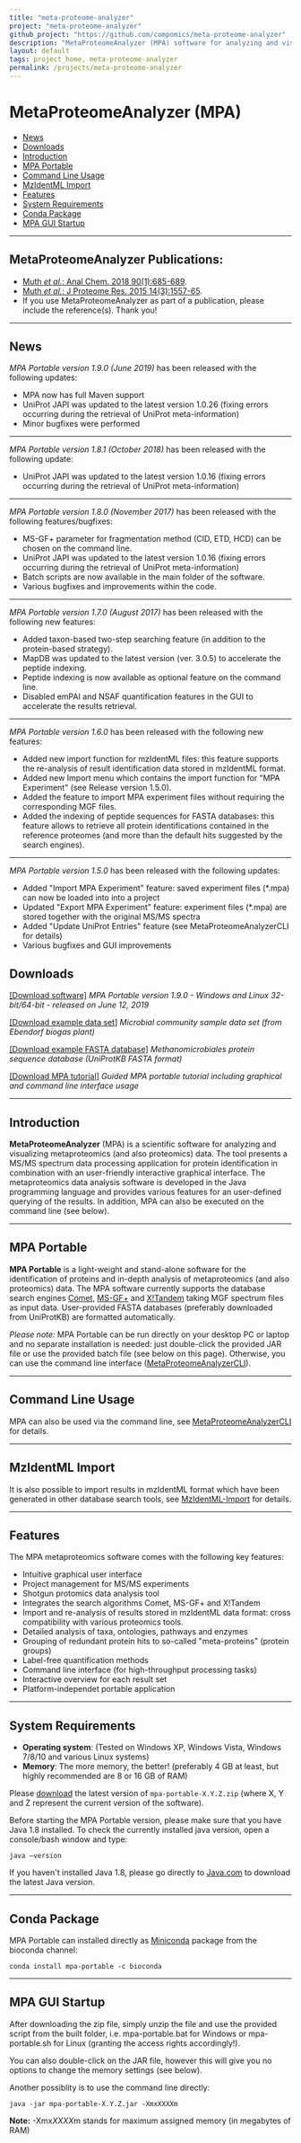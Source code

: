 ```yaml
---
title: "meta-proteome-analyzer"
project: "meta-proteome-analyzer"
github_project: "https://github.com/compomics/meta-proteome-analyzer"
description: "MetaProteomeAnalyzer (MPA) software for analyzing and visualizing MS-based metaproteomics data."
layout: default
tags: project_home, meta-proteome-analyzer
permalink: /projects/meta-proteome-analyzer
---
```


# MetaProteomeAnalyzer (MPA) #

  * [News](#news)
  * [Downloads](#downloads)
  * [Introduction](#introduction)
  * [MPA Portable](#mpa-portable)
  * [Command Line Usage](#command-line-usage)
  * [MzIdentML Import](#mzidentml-import)
  * [Features](#features)
  * [System Requirements](#system-requirements)
  * [Conda Package](#conda-package)
  * [MPA GUI Startup](#mpa-gui-startup)

---

## MetaProteomeAnalyzer Publications:
  * [Muth _et al._: Anal Chem. 2018 90(1):685-689](https://www.ncbi.nlm.nih.gov/pubmed/29215871).
  * [Muth _et al._: J Proteome Res. 2015 14(3):1557-65](http://www.ncbi.nlm.nih.gov/pubmed/25660940).
  * If you use MetaProteomeAnalyzer as part of a publication, please include the reference(s). Thank you!

---

## News ##

*MPA Portable version 1.9.0 (June 2019)* has been released with the following updates:

* MPA now has full Maven support
* UniProt JAPI was updated to the latest version 1.0.26 (fixing errors occurring during the retrieval of UniProt meta-information)
* Minor bugfixes were performed

---

*MPA Portable version 1.8.1 (October 2018)* has been released with the following update:

* UniProt JAPI was updated to the latest version 1.0.16 (fixing errors occurring during the retrieval of UniProt meta-information)

---

*MPA Portable version 1.8.0 (November 2017)* has been released with the following features/bugfixes:

* MS-GF+ parameter for fragmentation method (CID, ETD, HCD) can be chosen on the command line.
* UniProt JAPI was updated to the latest version 1.0.16 (fixing errors occurring during the retrieval of UniProt meta-information)
* Batch scripts are now available in the main folder of the software.
* Various bugfixes and improvements within the code.

---

*MPA Portable version 1.7.0 (August 2017)* has been released with the following new features:

* Added taxon-based two-step searching feature (in addition to the protein-based strategy).
* MapDB was updated to the latest version (ver. 3.0.5) to accelerate the peptide indexing.
* Peptide indexing is now available as optional feature on the command line.
* Disabled emPAI and NSAF quantification features in the GUI to accelerate the results retrieval.

---

*MPA Portable version 1.6.0* has been released with the following new features: 
* Added new import function for mzIdentML files: this feature supports the re-analysis of result identification data stored in mzIdentML format. 
 * Added new Import menu which contains the import function for "MPA Experiment" (see Release version 1.5.0). 
 * Added the feature to import MPA experiment files without requiring the corresponding MGF files.
 * Added the indexing of peptide sequences for FASTA databases: this feature allows to retrieve all protein identifications contained in the reference proteomes (and more than the default hits suggested by the search engines).
 
---

*MPA Portable version 1.5.0* has been released with the following updates:
* Added "Import MPA Experiment" feature: saved experiment files (*.mpa) can now be loaded into into a project
* Updated "Export MPA Experiment" feature: experiment files (*.mpa) are stored together with the original MS/MS spectra
* Added "Update UniProt Entries" feature (see MetaProteomeAnalyzerCLI for details)
* Various bugfixes and GUI improvements


## Downloads ##

[[Download software]](https://github.com/compomics/meta-proteome-analyzer/releases/download/v1.9.0/mpa-portable-1.9.0.zip)  *MPA Portable version 1.9.0 - Windows and Linux 32-bit/64-bit - released on June 12, 2019*

[[Download example data set]](https://github.com/compomics/meta-proteome-analyzer/raw/master/test/de/mpa/resources/Ebendorf1.zip)  *Microbial community sample data set (from Ebendorf biogas plant)*

[[Download example FASTA database]](https://github.com/compomics/meta-proteome-analyzer/raw/master/test/de/mpa/resources/fasta/uniprot_methanomicrobiales.fasta)  *Methanomicrobiales protein sequence database (UniProtKB FASTA format)*

[[Download MPA tutorial]](https://github.com/compomics/meta-proteome-analyzer/raw/master/docu/MPA_Portable_Tutorial.pdf)  *Guided MPA portable tutorial including graphical and command line interface usage*

---

## Introduction ##

**MetaProteomeAnalyzer** (MPA) is a scientific software for analyzing and visualizing metaproteomics (and also proteomics) data. The tool presents a MS/MS spectrum data processing application for protein identification in combination with an user-friendly interactive graphical interface. The metaproteomics data analysis software is developed in the Java programming language and provides various features for an user-defined querying of the results. In addition, MPA can also be executed on the command line (see below).

---

## MPA Portable ##

**MPA Portable** is a light-weight and stand-alone software for the identification of proteins and in-depth analysis of metaproteomics (and also proteomics) data. The MPA software currently supports the database search engines [Comet](http://comet-ms.sourceforge.net/), [MS-GF+](https://bix-lab.ucsd.edu/pages/viewpage.action?pageId=13533355) and [X!Tandem](http://www.thegpm.org/tandem/) taking MGF spectrum files as input data. User-provided FASTA databases (preferably downloaded from UniProtKB) are formatted automatically.

*Please note:* MPA Portable can be run directly on your desktop PC or laptop and no separate installation is needed: just double-click the provided JAR file or use the provided batch file (see below on this page). Otherwise, you can use the command line interface ([MetaProteomeAnalyzerCLI](/projects/meta-proteome-analyzer/wiki/MetaProteomeAnalyzerCLI)).

---

## Command Line Usage ##

MPA can also be used via the command line, see [MetaProteomeAnalyzerCLI](/projects/meta-proteome-analyzer/wiki/MetaProteomeAnalyzerCLI) for details.

---

## MzIdentML Import ##

It is also possible to import results in mzIdentML format which have been generated in other database search tools, see [MzIdentML-Import](/projects/meta-proteome-analyzer/wiki/MzIdentML-Import) for details.

---

## Features ##

The MPA metaproteomics software comes with the following key features:
  * Intuitive graphical user interface
  * Project management for MS/MS experiments
  * Shotgun protomics data analysis tool
  * Integrates the search algorithms Comet, MS-GF+ and X!Tandem
  * Import and re-analysis of results stored in mzIdentML data format: cross compatibility with various proteomics tools.
  * Detailed analysis of taxa, ontologies, pathways and enzymes
  * Grouping of redundant protein hits to so-called "meta-proteins" (protein groups)
  * Label-free quantification methods
  * Command line interface (for high-throughput processing tasks)
  * Interactive overview for each result set
  * Platform-independet portable application 

---

## System Requirements ##
  * **Operating system**: (Tested on Windows XP, Windows Vista, Windows 7/8/10 and various Linux systems)
  * **Memory**: The more memory, the better! (preferably 4 GB at least, but highly recommended are 8 or 16 GB of RAM)

Please [download](https://github.com/compomics/meta-proteome-analyzer/releases/download/v1.8.1/mpa-portable-1.8.1.zip) the latest version of `mpa-portable-X.Y.Z.zip` (where X, Y and Z represent the current version of the software).

Before starting the MPA Portable version, please make sure that you have Java 1.8 installed. To check the currently installed java version, open a console/bash window and type:
```
java –version
```

If you haven't installed Java 1.8, please go directly to
[Java.com](http://www.java.com/download/) to download the latest Java version.

---

## Conda Package ##
MPA Portable can installed directly as [Miniconda](https://conda.io/miniconda.html) package from the bioconda channel:
```
conda install mpa-portable -c bioconda 
```

---

## MPA GUI Startup ##
After downloading the zip file, simply unzip the file and use the provided script from the built folder, i.e. mpa-portable.bat for Windows  or mpa-portable.sh for Linux (granting the access rights accordingly!).

You can also double-click on the JAR file, however this will give you no options to change the memory settings (see below).

Another possiblity is to use the command line directly:
```
java -jar mpa-portable-X.Y.Z.jar -XmxXXXXm 
```
**Note:** -Xmx*XXXX*m stands for maximum assigned memory (in megabytes of RAM)

